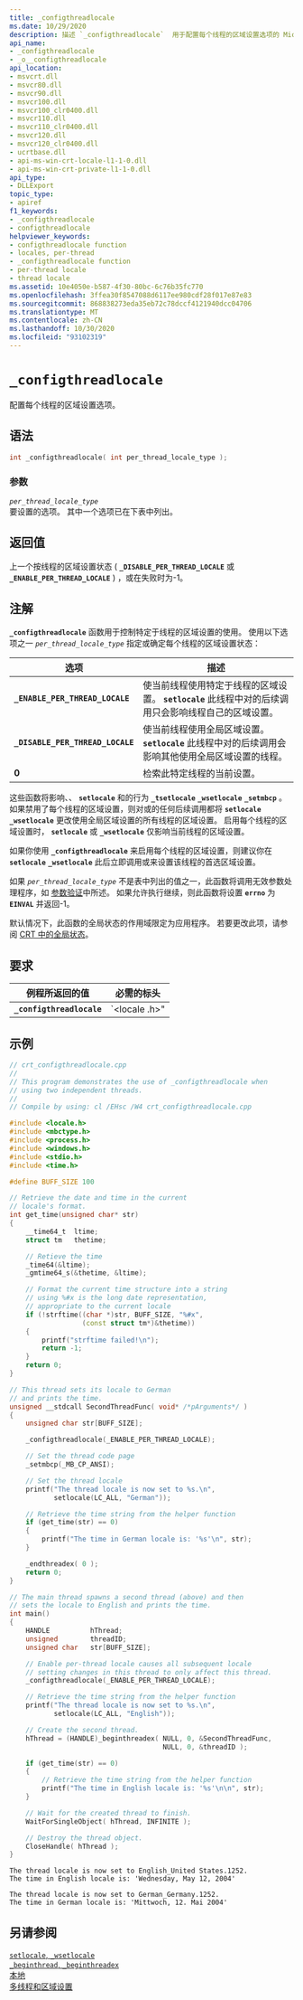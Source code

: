 ```yaml
---
title: _configthreadlocale
ms.date: 10/29/2020
description: 描述 `_configthreadlocale`  用于配置每个线程的区域设置选项的 Microsoft C 运行时函数。
api_name:
- _configthreadlocale
- _o__configthreadlocale
api_location:
- msvcrt.dll
- msvcr80.dll
- msvcr90.dll
- msvcr100.dll
- msvcr100_clr0400.dll
- msvcr110.dll
- msvcr110_clr0400.dll
- msvcr120.dll
- msvcr120_clr0400.dll
- ucrtbase.dll
- api-ms-win-crt-locale-l1-1-0.dll
- api-ms-win-crt-private-l1-1-0.dll
api_type:
- DLLExport
topic_type:
- apiref
f1_keywords:
- _configthreadlocale
- configthreadlocale
helpviewer_keywords:
- configthreadlocale function
- locales, per-thread
- _configthreadlocale function
- per-thread locale
- thread locale
ms.assetid: 10e4050e-b587-4f30-80bc-6c76b35fc770
ms.openlocfilehash: 3ffea30f8547088d6117ee980cdf28f017e87e83
ms.sourcegitcommit: 868838273eda35eb72c78dccf4121940dcc04706
ms.translationtype: MT
ms.contentlocale: zh-CN
ms.lasthandoff: 10/30/2020
ms.locfileid: "93102319"
---
```

# `_configthreadlocale`

配置每个线程的区域设置选项。

## <a name="syntax"></a>语法

```C
int _configthreadlocale( int per_thread_locale_type );
```

### <a name="parameters"></a>参数

*`per_thread_locale_type`*\
要设置的选项。 其中一个选项已在下表中列出。

## <a name="return-value"></a>返回值

上一个按线程的区域设置状态 ( **`_DISABLE_PER_THREAD_LOCALE`** 或 **`_ENABLE_PER_THREAD_LOCALE`** ) ，或在失败时为-1。

## <a name="remarks"></a>注解

**`_configthreadlocale`** 函数用于控制特定于线程的区域设置的使用。 使用以下选项之一 *`per_thread_locale_type`* 指定或确定每个线程的区域设置状态：

| 选项 | 描述 |
|-|-|
| **`_ENABLE_PER_THREAD_LOCALE`** | 使当前线程使用特定于线程的区域设置。 **`setlocale`** 此线程中对的后续调用只会影响线程自己的区域设置。 |
| **`_DISABLE_PER_THREAD_LOCALE`** | 使当前线程使用全局区域设置。 **`setlocale`** 此线程中对的后续调用会影响其他使用全局区域设置的线程。 |
| **0** | 检索此特定线程的当前设置。 |

这些函数将影响、、 **`setlocale`** 和的行为 **`_tsetlocale`** **`_wsetlocale`** **`_setmbcp`** 。 如果禁用了每个线程的区域设置，则对或的任何后续调用都将 **`setlocale`** **`_wsetlocale`** 更改使用全局区域设置的所有线程的区域设置。 启用每个线程的区域设置时， **`setlocale`** 或 **`_wsetlocale`** 仅影响当前线程的区域设置。

如果你使用 **`_configthreadlocale`** 来启用每个线程的区域设置，则建议你在 **`setlocale`** **`_wsetlocale`** 此后立即调用或来设置该线程的首选区域设置。

如果 *`per_thread_locale_type`* 不是表中列出的值之一，此函数将调用无效参数处理程序，如 [参数验证](../../c-runtime-library/parameter-validation.md)中所述。 如果允许执行继续，则此函数将设置 **`errno`** 为 **`EINVAL`** 并返回-1。

默认情况下，此函数的全局状态的作用域限定为应用程序。 若要更改此项，请参阅 [CRT 中的全局状态](../global-state.md)。

## <a name="requirements"></a>要求

|例程所返回的值|必需的标头|
|-------------|---------------------|
|**`_configthreadlocale`**|\`<locale .h>"|

## <a name="example"></a>示例

```cpp
// crt_configthreadlocale.cpp
//
// This program demonstrates the use of _configthreadlocale when
// using two independent threads.
//
// Compile by using: cl /EHsc /W4 crt_configthreadlocale.cpp

#include <locale.h>
#include <mbctype.h>
#include <process.h>
#include <windows.h>
#include <stdio.h>
#include <time.h>

#define BUFF_SIZE 100

// Retrieve the date and time in the current
// locale's format.
int get_time(unsigned char* str)
{
    __time64_t  ltime;
    struct tm   thetime;

    // Retieve the time
    _time64(&ltime);
    _gmtime64_s(&thetime, &ltime);

    // Format the current time structure into a string
    // using %#x is the long date representation,
    // appropriate to the current locale
    if (!strftime((char *)str, BUFF_SIZE, "%#x",
                  (const struct tm*)&thetime))
    {
        printf("strftime failed!\n");
        return -1;
    }
    return 0;
}

// This thread sets its locale to German
// and prints the time.
unsigned __stdcall SecondThreadFunc( void* /*pArguments*/ )
{
    unsigned char str[BUFF_SIZE];

    _configthreadlocale(_ENABLE_PER_THREAD_LOCALE);

    // Set the thread code page
    _setmbcp(_MB_CP_ANSI);

    // Set the thread locale
    printf("The thread locale is now set to %s.\n",
           setlocale(LC_ALL, "German"));

    // Retrieve the time string from the helper function
    if (get_time(str) == 0)
    {
        printf("The time in German locale is: '%s'\n", str);
    }

    _endthreadex( 0 );
    return 0;
}

// The main thread spawns a second thread (above) and then
// sets the locale to English and prints the time.
int main()
{
    HANDLE          hThread;
    unsigned        threadID;
    unsigned char   str[BUFF_SIZE];

    // Enable per-thread locale causes all subsequent locale
    // setting changes in this thread to only affect this thread.
    _configthreadlocale(_ENABLE_PER_THREAD_LOCALE);

    // Retrieve the time string from the helper function
    printf("The thread locale is now set to %s.\n",
           setlocale(LC_ALL, "English"));

    // Create the second thread.
    hThread = (HANDLE)_beginthreadex( NULL, 0, &SecondThreadFunc,
                                      NULL, 0, &threadID );

    if (get_time(str) == 0)
    {
        // Retrieve the time string from the helper function
        printf("The time in English locale is: '%s'\n\n", str);
    }

    // Wait for the created thread to finish.
    WaitForSingleObject( hThread, INFINITE );

    // Destroy the thread object.
    CloseHandle( hThread );
}
```

```Output
The thread locale is now set to English_United States.1252.
The time in English locale is: 'Wednesday, May 12, 2004'

The thread locale is now set to German_Germany.1252.
The time in German locale is: 'Mittwoch, 12. Mai 2004'
```

## <a name="see-also"></a>另请参阅

[`setlocale`, `_wsetlocale`](setlocale-wsetlocale.md)\
[`_beginthread`, `_beginthreadex`](beginthread-beginthreadex.md)\
[本地](../../c-runtime-library/locale.md)\
[多线程和区域设置](../../parallel/multithreading-and-locales.md)

